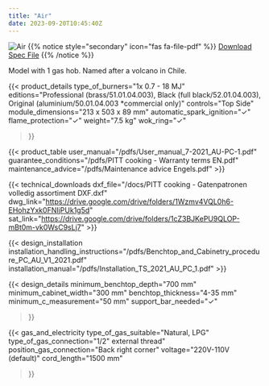 ```yaml
---
title: "Air"
date: 2023-09-20T10:45:40Z
---
```

![Air](/images/air.png)
{{% notice style="secondary" icon="fas fa-file-pdf" %}}
[Download Spec File](/pdfs/PITT-cooking-Techn.-Document-Air-NL-EN.pdf)
{{% /notice %}}

Model with 1 gas hob. Named after a volcano in Chile.

{{< product_details
  type_of_burners="1x 0.7 - 18 MJ"
  editions="Professional (brass/51.01.04.003), Black (full black/52.01.04.003), Original (aluminium/50.01.04.003 *commercial only)"
  controls="Top Side"
  module_dimensions="213 x 503 x 89 mm"
  automatic_spark_ignition="✓"
  flame_protection="✓"
  weight="7.5 kg"
  wok_ring="✓"
>}}

{{< product_table user_manual="/pdfs/User_manual_7-2021_AU-PC-1.pdf" guarantee_conditions="/pdfs/PITT cooking - Warranty terms EN.pdf" maintenance_advice="/pdfs/Maintenance advice Engels.pdf" >}}

{{< technical_downloads dxf_file="/docs/PITT cooking - Gatenpatronen volledig assortiment DXF.dxf" dwg_link="https://drive.google.com/drive/folders/1Wzmv4VQL0h6-EHohzYxk0FNIjPUk1g5d" sat_link="https://drive.google.com/drive/folders/1cZ3BJKePU9QLOP-mBt0m-vk0WsC9sLj7" >}}

{{< design_installation installation_handling_instructions="/pdfs/Benchtop_and_Cabinetry_procedure_PC_AU_V1_2021.pdf" installation_manual="/pdfs/Installation_TS_2021_AU_PC_1.pdf" >}}

{{< design_details 
  minimum_benchtop_depth="700 mm"
  minimum_cabinet_width="300 mm"
  benchtop_thickness="4-35 mm"
  minimum_c_measurement="50 mm"
  support_bar_needed="✓"
>}}

{{< gas_and_electricity 
  type_of_gas_suitable="Natural, LPG"
  type_of_gas_connection="1/2\" external thread"
  position_gas_connection="Back right corner"
  voltage="220V-110V (default)"
  cord_length="1500 mm"
>}}